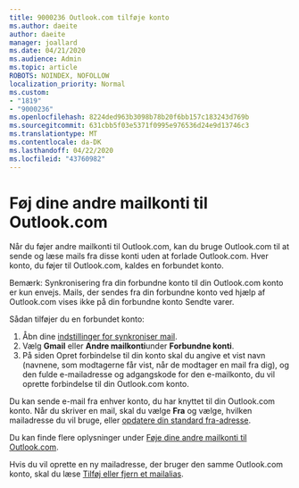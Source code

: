 ```yaml
---
title: 9000236 Outlook.com tilføje konto
ms.author: daeite
author: daeite
manager: joallard
ms.date: 04/21/2020
ms.audience: Admin
ms.topic: article
ROBOTS: NOINDEX, NOFOLLOW
localization_priority: Normal
ms.custom:
- "1819"
- "9000236"
ms.openlocfilehash: 8224ded963b3098b78b20f6bb157c183243d769b
ms.sourcegitcommit: 631cbb5f03e5371f0995e976536d24e9d13746c3
ms.translationtype: MT
ms.contentlocale: da-DK
ms.lasthandoff: 04/22/2020
ms.locfileid: "43760982"
---
```

# <a name="add-your-other-email-accounts-to-outlookcom"></a>Føj dine andre mailkonti til Outlook.com

Når du føjer andre mailkonti til Outlook.com, kan du bruge Outlook.com til at sende og læse mails fra disse konti uden at forlade Outlook.com. Hver konto, du føjer til Outlook.com, kaldes en forbundet konto.

Bemærk: Synkronisering fra din forbundne konto til din Outlook.com konto er kun envejs. Mails, der sendes fra din forbundne konto ved hjælp af Outlook.com vises ikke på din forbundne konto Sendte varer.

Sådan tilføjer du en forbundet konto:

1. Åbn dine [indstillinger for synkroniser mail](https://go.microsoft.com/fwlink/?linkid=875264).
2. Vælg **Gmail** eller **Andre mailkonti**under **Forbundne konti**.
3. På siden Opret forbindelse til din konto skal du angive et vist navn (navnene, som modtagerne får vist, når de modtager en mail fra dig), og den fulde e-mailadresse og adgangskode for den e-mailkonto, du vil oprette forbindelse til din Outlook.com konto.

Du kan sende e-mail fra enhver konto, du har knyttet til din Outlook.com konto. Når du skriver en mail, skal du vælge **Fra** og vælge, hvilken mailadresse du vil bruge, eller [opdatere din standard fra-adresse](https://go.microsoft.com/fwlink/?linkid=875264).

Du kan finde flere oplysninger under [Føje dine andre mailkonti til Outlook.com](https://support.office.com/article/c5224df4-5885-4e79-91ba-523aa743f0ba?wt.mc_id=Office_Outlook_com_Alchemy).

Hvis du vil oprette en ny mailadresse, der bruger den samme Outlook.com konto, skal du læse [Tilføj eller fjern et mailalias](https://support.office.com/article/459b1989-356d-40fa-a689-8f285b13f1f2?wt.mc_id=Office_Outlook_com_Alchemy).